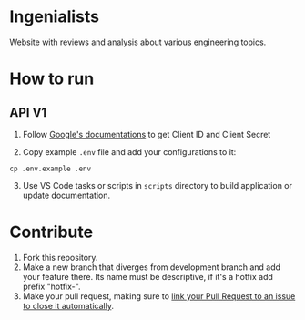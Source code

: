 # Ingenialists

Website with reviews and analysis about various engineering topics.

# How to run

## API V1

1. Follow [Google's documentations](https://support.google.com/cloud/answer/6158849?hl=en) to get Client ID and Client Secret

2. Copy example `.env` file and add your configurations to it:

```shell
cp .env.example .env
```

3. Use VS Code tasks or scripts in `scripts` directory to build application or update documentation.

# Contribute

1. Fork this repository.
2. Make a new branch that diverges from development branch and add your feature there. Its name must be descriptive, if it's a hotfix add prefix "hotfix-".
3. Make your pull request, making sure to [link your Pull Request to an issue to close it automatically](https://docs.github.com/en/issues/tracking-your-work-with-issues/linking-a-pull-request-to-an-issue#linking-a-pull-request-to-an-issue-using-a-keyword).
